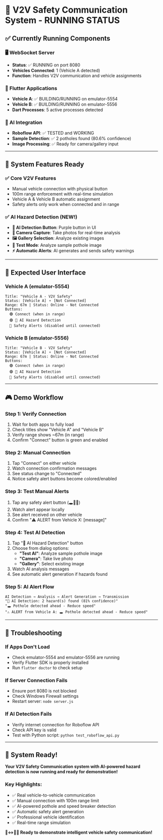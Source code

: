 # 🚗 V2V Safety Communication System - RUNNING STATUS

## ✅ **Currently Running Components**

### **🖥️ WebSocket Server**
- **Status**: ✅ RUNNING on port 8080
- **Vehicles Connected**: 1 (Vehicle A detected)
- **Function**: Handles V2V communication and vehicle assignments

### **📱 Flutter Applications**
- **Vehicle A**: ✅ BUILDING/RUNNING on emulator-5554
- **Vehicle B**: ✅ BUILDING/RUNNING on emulator-5556
- **Dart Processes**: 5 active processes detected

### **🤖 AI Integration**
- **Roboflow API**: ✅ TESTED and WORKING
- **Sample Detection**: ✅ 2 potholes found (80.6% confidence)
- **Image Processing**: ✅ Ready for camera/gallery input

---

## 🎯 **System Features Ready**

### **✅ Core V2V Features**
- Manual vehicle connection with physical button
- 100m range enforcement with real-time simulation
- Vehicle A & Vehicle B automatic assignment
- Safety alerts only work when connected and in range

### **✅ AI Hazard Detection (NEW!)**
- **🤖 AI Detection Button**: Purple button in UI
- **📸 Camera Capture**: Take photos for real-time analysis
- **🖼️ Gallery Selection**: Analyze existing images
- **🧪 Test Mode**: Analyze sample pothole image
- **⚡ Automatic Alerts**: AI generates and sends safety warnings

---

## 📱 **Expected User Interface**

### **Vehicle A (emulator-5554)**
```
Title: "Vehicle A - V2V Safety"
Status: [Vehicle A] ⚬ [Not Connected]
Range: 67m | Status: Online - Not Connected
Buttons: 
  🟢 Connect (when in range)
  🟣 🤖 AI Hazard Detection
  🔘 Safety Alerts (disabled until connected)
```

### **Vehicle B (emulator-5556)**
```
Title: "Vehicle B - V2V Safety"  
Status: [Vehicle A] ⚬ [Not Connected]
Range: 67m | Status: Online - Not Connected
Buttons:
  🟢 Connect (when in range)
  🟣 🤖 AI Hazard Detection
  🔘 Safety Alerts (disabled until connected)
```

---

## 🎮 **Demo Workflow**

### **Step 1: Verify Connection**
1. Wait for both apps to fully load
2. Check titles show "Vehicle A" and "Vehicle B"
3. Verify range shows ~67m (in range)
4. Confirm "Connect" button is green and enabled

### **Step 2: Manual Connection**
1. Tap "Connect" on either vehicle
2. Watch connection confirmation messages
3. See status change to "Connected"
4. Notice safety alert buttons become colored/enabled

### **Step 3: Test Manual Alerts**
1. Tap any safety alert button (🕳️🚧🚨)
2. Watch alert appear locally
3. See alert received on other vehicle
4. Confirm "⚠️ ALERT from Vehicle X: [message]"

### **Step 4: Test AI Detection**
1. Tap "🤖 AI Hazard Detection" button
2. Choose from dialog options:
   - **"Test AI"**: Analyze sample pothole image
   - **"Camera"**: Take live photo
   - **"Gallery"**: Select existing image
3. Watch AI analysis messages
4. See automatic alert generation if hazards found

### **Step 5: AI Alert Flow**
```
AI Detection → Analysis → Alert Generation → Transmission
"🤖 AI Detection: 2 hazard(s) found (81% confidence)"
"🕳️ Pothole detected ahead - Reduce speed"
"⚠️ ALERT from Vehicle A: 🕳️ Pothole detected ahead - Reduce speed"
```

---

## 🔧 **Troubleshooting**

### **If Apps Don't Load**
- Check emulator-5554 and emulator-5556 are running
- Verify Flutter SDK is properly installed
- Run `flutter doctor` to check setup

### **If Server Connection Fails**
- Ensure port 8080 is not blocked
- Check Windows Firewall settings
- Restart server: `node server.js`

### **If AI Detection Fails**
- Verify internet connection for Roboflow API
- Check API key is valid
- Test with Python script: `python test_roboflow_api.py`

---

## 🎉 **System Ready!**

**Your V2V Safety Communication system with AI-powered hazard detection is now running and ready for demonstration!**

### **Key Highlights:**
- ✅ Real vehicle-to-vehicle communication
- ✅ Manual connection with 100m range limit
- ✅ AI-powered pothole and speed breaker detection
- ✅ Automatic safety alert generation
- ✅ Professional vehicle identification
- ✅ Real-time range simulation

**🚗↔️🚗🤖 Ready to demonstrate intelligent vehicle safety communication!**